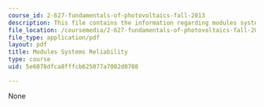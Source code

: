 ```yaml
---
course_id: 2-627-fundamentals-of-photovoltaics-fall-2013
description: This file contains the information regarding modules systems reliability.
file_location: /coursemedia/2-627-fundamentals-of-photovoltaics-fall-2013/5e6078dfca8fffcb625077a7082d0708_MIT2_627F13_lec17.pdf
file_type: application/pdf
layout: pdf
title: Modules Systems Reliability
type: course
uid: 5e6078dfca8fffcb625077a7082d0708

---
```

None